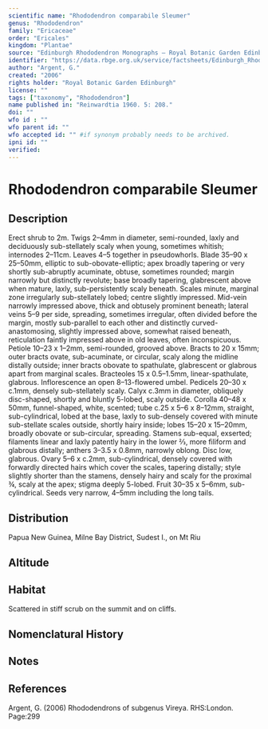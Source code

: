 ```yaml
---
scientific name: "Rhododendron comparabile Sleumer"
genus: "Rhododendron"
family: "Ericaceae"
order: "Ericales"
kingdom: "Plantae"
source: "Edinburgh Rhododendron Monographs – Royal Botanic Garden Edinburgh"
identifier: "https://data.rbge.org.uk/service/factsheets/Edinburgh_Rhododendron_Monographs.xhtml"
author: "Argent, G."
created: "2006"
rights holder: "Royal Botanic Garden Edinburgh"
license: ""
tags: ["taxonomy", "Rhododendron"]
name published in: "Reinwardtia 1960. 5: 208."
doi: ""
wfo id : ""
wfo parent id: ""
wfo accepted id: "" #if synonym probably needs to be archived.                      
ipni id: ""
verified:
---
```


                       

# Rhododendron comparabile Sleumer

## Description
Erect shrub to 2m. Twigs 2–4mm in diameter, semi-rounded, laxly and deciduously sub-stellately scaly when young, sometimes whitish; internodes 2–11cm. Leaves 4–5 together in pseudowhorls. Blade 35–90 x 25–50mm, elliptic to sub-obovate-elliptic; apex broadly tapering or very shortly sub-abruptly acuminate, obtuse, sometimes rounded; margin narrowly but distinctly revolute; base broadly tapering, glabrescent above when mature, laxly, sub-persistently scaly beneath. Scales minute, marginal zone irregularly sub-stellately lobed; centre slightly impressed. Mid-vein narrowly impressed above, thick and obtusely prominent beneath; lateral veins 5–9 per side, spreading, sometimes irregular, often divided before the margin, mostly sub-parallel to each other and distinctly curved-anastomosing, slightly impressed above, somewhat raised beneath, reticulation faintly impressed above in old leaves, often inconspicuous. Petiole 10–23 x 1–2mm, semi-rounded, grooved above. Bracts to 20 x 15mm; outer bracts ovate, sub-acuminate, or circular, scaly along the midline distally outside; inner bracts obovate to spathulate, glabrescent or glabrous apart from marginal scales. Bracteoles 15 x 0.5–1.5mm, linear-spathulate, glabrous. Inflorescence an open 8–13-flowered umbel. Pedicels 20–30 x c.1mm, densely sub-stellately scaly. Calyx c.3mm in diameter, obliquely disc-shaped, shortly and bluntly 5-lobed, scaly outside. Corolla 40–48 x 50mm, funnel-shaped, white, scented; tube c.25 x 5–6 x 8–12mm, straight, sub-cylindrical, lobed at the base, laxly to sub-densely covered with minute sub-stellate scales outside, shortly hairy inside; lobes 15–20 x 15–20mm, broadly obovate or sub-circular, spreading. Stamens sub-equal, exserted; filaments linear and laxly patently hairy in the lower 2⁄3, more filiform and glabrous distally; anthers 3–3.5 x 0.8mm, narrowly oblong. Disc low, glabrous. Ovary 5–6 x c.2mm, sub-cylindrical, densely covered with forwardly directed hairs which cover the scales, tapering distally; style slightly shorter than the stamens, densely hairy and scaly for the proximal ¾, scaly at the apex; stigma deeply 5-lobed. Fruit 30–35 x 5–6mm, sub-cylindrical. Seeds very narrow, 4–5mm including the long tails.

## Distribution
Papua New Guinea, Milne Bay District, Sudest I., on Mt Riu

## Altitude


## Habitat
Scattered in stiff scrub on the summit and on cliffs.

## Nomenclatural History

                       
## Notes


## References

Argent, G. (2006) Rhododendrons of subgenus Vireya. RHS:London. Page:299
